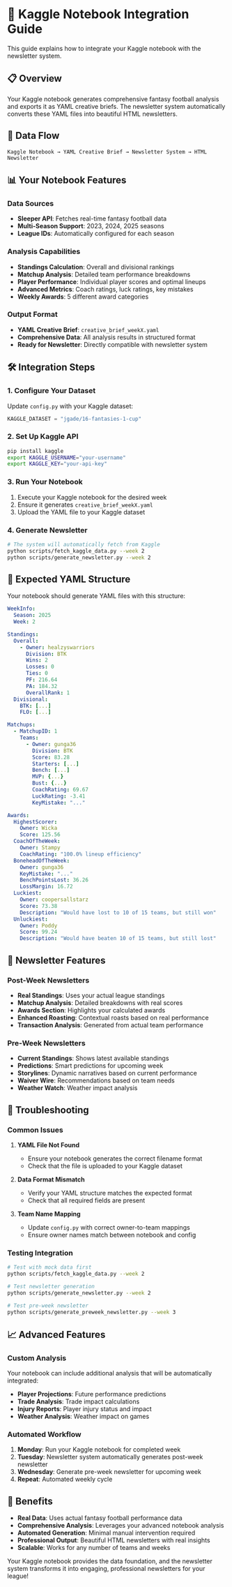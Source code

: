 # 🏈 Kaggle Notebook Integration Guide

This guide explains how to integrate your Kaggle notebook with the newsletter system.

## 📋 Overview

Your Kaggle notebook generates comprehensive fantasy football analysis and exports it as YAML creative briefs. The newsletter system automatically converts these YAML files into beautiful HTML newsletters.

## 🔄 Data Flow

```
Kaggle Notebook → YAML Creative Brief → Newsletter System → HTML Newsletter
```

## 📊 Your Notebook Features

### **Data Sources**
- **Sleeper API**: Fetches real-time fantasy football data
- **Multi-Season Support**: 2023, 2024, 2025 seasons
- **League IDs**: Automatically configured for each season

### **Analysis Capabilities**
- **Standings Calculation**: Overall and divisional rankings
- **Matchup Analysis**: Detailed team performance breakdowns
- **Player Performance**: Individual player scores and optimal lineups
- **Advanced Metrics**: Coach ratings, luck ratings, key mistakes
- **Weekly Awards**: 5 different award categories

### **Output Format**
- **YAML Creative Brief**: `creative_brief_weekX.yaml`
- **Comprehensive Data**: All analysis results in structured format
- **Ready for Newsletter**: Directly compatible with newsletter system

## 🛠️ Integration Steps

### **1. Configure Your Dataset**
Update `config.py` with your Kaggle dataset:
```python
KAGGLE_DATASET = "jgade/16-fantasies-1-cup"
```

### **2. Set Up Kaggle API**
```bash
pip install kaggle
export KAGGLE_USERNAME="your-username"
export KAGGLE_KEY="your-api-key"
```

### **3. Run Your Notebook**
1. Execute your Kaggle notebook for the desired week
2. Ensure it generates `creative_brief_weekX.yaml`
3. Upload the YAML file to your Kaggle dataset

### **4. Generate Newsletter**
```bash
# The system will automatically fetch from Kaggle
python scripts/fetch_kaggle_data.py --week 2
python scripts/generate_newsletter.py --week 2
```

## 📁 Expected YAML Structure

Your notebook should generate YAML files with this structure:

```yaml
WeekInfo:
  Season: 2025
  Week: 2

Standings:
  Overall:
    - Owner: healzyswarriors
      Division: BTK
      Wins: 2
      Losses: 0
      Ties: 0
      PF: 216.64
      PA: 184.32
      OverallRank: 1
  Divisional:
    BTK: [...]
    FLO: [...]

Matchups:
  - MatchupID: 1
    Teams:
      - Owner: gunga36
        Division: BTK
        Score: 83.28
        Starters: [...]
        Bench: [...]
        MVP: {...}
        Bust: {...}
        CoachRating: 69.67
        LuckRating: -3.41
        KeyMistake: "..."

Awards:
  HighestScorer:
    Owner: Wicka
    Score: 125.56
  CoachOfTheWeek:
    Owner: Stampy
    CoachRating: "100.0% lineup efficiency"
  BoneheadOfTheWeek:
    Owner: gunga36
    KeyMistake: "..."
    BenchPointsLost: 36.26
    LossMargin: 16.72
  Luckiest:
    Owner: coopersallstarz
    Score: 73.38
    Description: "Would have lost to 10 of 15 teams, but still won"
  Unluckiest:
    Owner: Poddy
    Score: 99.24
    Description: "Would have beaten 10 of 15 teams, but still lost"
```

## 🎯 Newsletter Features

### **Post-Week Newsletters**
- **Real Standings**: Uses your actual league standings
- **Matchup Analysis**: Detailed breakdowns with real scores
- **Awards Section**: Highlights your calculated awards
- **Enhanced Roasting**: Contextual roasts based on real performance
- **Transaction Analysis**: Generated from actual team performance

### **Pre-Week Newsletters**
- **Current Standings**: Shows latest available standings
- **Predictions**: Smart predictions for upcoming week
- **Storylines**: Dynamic narratives based on current performance
- **Waiver Wire**: Recommendations based on team needs
- **Weather Watch**: Weather impact analysis

## 🔧 Troubleshooting

### **Common Issues**

1. **YAML File Not Found**
   - Ensure your notebook generates the correct filename format
   - Check that the file is uploaded to your Kaggle dataset

2. **Data Format Mismatch**
   - Verify your YAML structure matches the expected format
   - Check that all required fields are present

3. **Team Name Mapping**
   - Update `config.py` with correct owner-to-team mappings
   - Ensure owner names match between notebook and config

### **Testing Integration**

```bash
# Test with mock data first
python scripts/fetch_kaggle_data.py --week 2

# Test newsletter generation
python scripts/generate_newsletter.py --week 2

# Test pre-week newsletter
python scripts/generate_preweek_newsletter.py --week 3
```

## 📈 Advanced Features

### **Custom Analysis**
Your notebook can include additional analysis that will be automatically integrated:
- **Player Projections**: Future performance predictions
- **Trade Analysis**: Trade impact calculations
- **Injury Reports**: Player injury status and impact
- **Weather Analysis**: Weather impact on games

### **Automated Workflow**
1. **Monday**: Run your Kaggle notebook for completed week
2. **Tuesday**: Newsletter system automatically generates post-week newsletter
3. **Wednesday**: Generate pre-week newsletter for upcoming week
4. **Repeat**: Automated weekly cycle

## 🎉 Benefits

- **Real Data**: Uses actual fantasy football performance data
- **Comprehensive Analysis**: Leverages your advanced notebook analysis
- **Automated Generation**: Minimal manual intervention required
- **Professional Output**: Beautiful HTML newsletters with real insights
- **Scalable**: Works for any number of teams and weeks

Your Kaggle notebook provides the data foundation, and the newsletter system transforms it into engaging, professional newsletters for your league!



